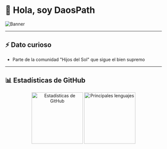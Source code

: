 # 👋 Hola, soy DaosPath

![Banner](https://via.placeholder.com/1000x200.png?text=Bienvenidos+a+mi+Perfil+de+GitHub)

---

## ⚡ Dato curioso
- Parte de la comunidad "Hijos del Sol" que sigue el bien supremo

---

## 📊 Estadísticas de GitHub
<div align="center">
  <img height="165" src="https://github-readme-stats.vercel.app/api?username=DaosPath&show_icons=true&theme=radical&locale=es&hide_border=true" alt="Estadísticas de GitHub" />
  <img height="165" src="https://github-readme-stats.vercel.app/api/top-langs/?username=DaosPath&layout=compact&theme=radical&locale=es&hide_border=true" alt="Principales lenguajes" />
</div>
